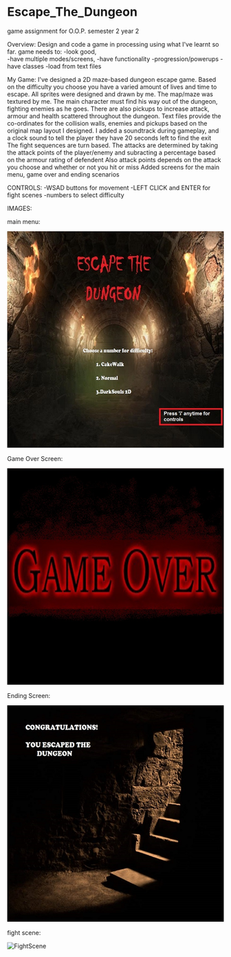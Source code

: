 # Escape_The_Dungeon
game assignment for O.O.P. semester 2 year 2

 Overview:
 Design and code a game in processing using what I've learnt so far.
 game needs to:
 -look good,  
 -have multiple modes/screens,
 -have functionality
 -progression/powerups
 -have classes
 -load from text files
  
  My Game:
  I've designed a 2D maze-based dungeon escape game.
  Based on the difficulty you choose you have a varied amount of lives and time to escape.
  All sprites were designed and drawn by me.
  The map/maze was textured by me.
  The main character must find his way out of the dungeon, fighting enemies as he goes.
  There are also pickups to increase attack, armour and health scattered throughout the dungeon.
  Text files provide the co-ordinates for the collision walls, enemies and pickups based on the original map layout I designed.
  I added a soundtrack during gameplay, and a clock sound to tell the player they have 20 seconds left to find the exit
  The fight sequences are turn based. 
  The attacks are determined by taking the attack points of the player/enemy and subracting a percentage based on the armour rating of defendent
  Also attack points depends on the attack you choose and whether or not you hit or miss
  Added screens for the main menu, game over and ending scenarios
  
  CONTROLS:
  -WSAD buttons for movement
  -LEFT CLICK and ENTER for fight scenes
  -numbers to select difficulty
  
  IMAGES:
  
  main menu:
  
  ![mainMenu](https://github.com/LydiaHasBurdens/Escape_The_Dungeon/blob/master/Main_Game/data/mainMenu.jpg?raw=true)
  
  Game Over Screen:
  
  ![Game Over](https://github.com/LydiaHasBurdens/Escape_The_Dungeon/blob/master/Main_Game/data/GameOver.jpg?raw=true)
  
  Ending Screen:
  
  ![ending](https://github.com/LydiaHasBurdens/Escape_The_Dungeon/blob/master/Main_Game/data/ending.jpg?raw=true)
  
  fight scene:
  
  ![FightScene]()

